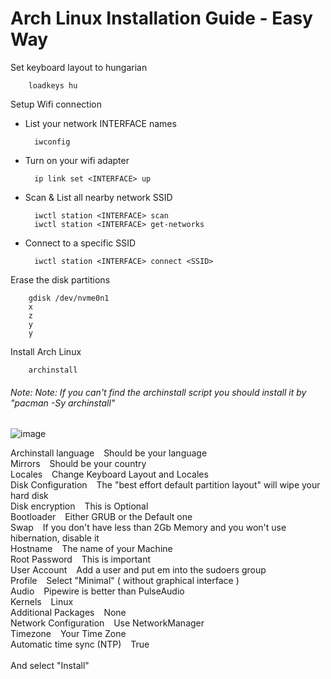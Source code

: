
# Arch Linux Installation Guide - Easy Way

Set keyboard layout to hungarian

		loadkeys hu
    
Setup Wifi connection

- List your network INTERFACE names

		iwconfig
	
- Turn on your wifi adapter 
	
  		ip link set <INTERFACE> up
		
- Scan & List all nearby network SSID
	
  		iwctl station <INTERFACE> scan
		iwctl station <INTERFACE> get-networks
	
- Connect to a specific SSID
	
 		iwctl station <INTERFACE> connect <SSID>
    
Erase the disk partitions
	
	 	gdisk /dev/nvme0n1
		x
		z
		y
		y

Install Arch Linux

		archinstall
###### *Note: Note: If you can't find the archinstall script you should install it by "pacman -Sy archinstall"*

![image](https://github.com/sonus89/linux_scripts/assets/10185202/d0f78186-be6f-48a2-a60c-072cd518d2d4)

Archinstall language &ensp; Should be your language &nbsp;  
Mirrors &ensp; Should be your country &nbsp;  
Locales &ensp; Change Keyboard Layout and Locales &nbsp;  
Disk Configuration &ensp; The "best effort default partition layout" will wipe your hard disk &nbsp;  
Disk encryption &ensp; This is Optional &nbsp;  
Bootloader &ensp; Either GRUB or the Default one &nbsp;  
Swap &ensp; If you don't have less than 2Gb Memory and you won't use hibernation, disable it &nbsp;  
Hostname &ensp; The name of your Machine &nbsp;  
Root Password &ensp; This is important &nbsp;  
User Account &ensp; Add a user and put em into the sudoers group &nbsp;  
Profile &ensp; Select "Minimal" ( without graphical interface ) &nbsp;  
Audio &ensp; Pipewire is better than PulseAudio &nbsp;  
Kernels &ensp; Linux &nbsp;  
Additional Packages &ensp; None &nbsp;   
Network Configuration &ensp; Use NetworkManager &nbsp;  
Timezone &ensp; Your Time Zone &nbsp;  
Automatic time sync (NTP) &ensp; True &nbsp;   
&nbsp;  
And select "Install"
    
